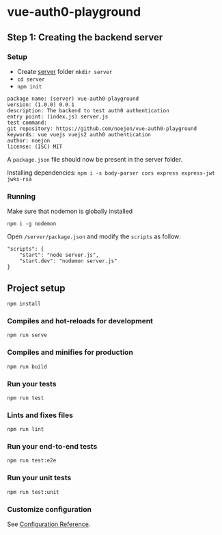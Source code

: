 # vue-auth0-playground

## Step 1: Creating the backend server

### Setup
- Create [server](/server) folder `mkdir server`
- `cd server`
- `npm init`
```
package name: (server) vue-auth0-playground
version: (1.0.0) 0.0.1
description: The backend to test auth0 authentication
entry point: (index.js) server.js
test command:
git repository: https://github.com/noejon/vue-auth0-playground
keywords: vue vuejs vuejs2 auth0 authentication
author: noejon
license: (ISC) MIT
```

A `package.json` file should now be present in the server folder.

Installing dependencies:
`npm i -s body-parser cors express express-jwt jwks-rsa`

### Running

Make sure that nodemon is globally installed

`npm i -g nodemon`

Open `/server/package.json` and modify the `scripts` as follow:

```
"scripts": {
    "start": "node server.js",
    "start.dev": "nodemon server.js"
}
```

## Project setup
```
npm install
```

### Compiles and hot-reloads for development
```
npm run serve
```

### Compiles and minifies for production
```
npm run build
```

### Run your tests
```
npm run test
```

### Lints and fixes files
```
npm run lint
```

### Run your end-to-end tests
```
npm run test:e2e
```

### Run your unit tests
```
npm run test:unit
```

### Customize configuration
See [Configuration Reference](https://cli.vuejs.org/config/).
